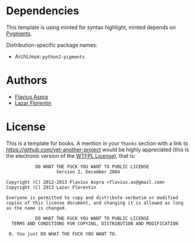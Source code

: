 # Dependencies #

This template is using minted for syntax highlight, minted depends on
[Pygments](http://pygments.org/).

Distribution-specific package names:

* ArchLinux: `python2-pigments`

# Authors #

* [Flavius Aspra](http://flavius.github.com/)
* [Lazar Florentin](https://github.com/starlays)

# License #

This is a template for books. A mention in your `Thanks` section with a link to
https://github.com/yet-another-project would be highly appreciated (this is the
electronic version of the [WTFPL
License](http://www.gnu.org/licenses/license-list.html#WTFPL)), that is:

               DO WHAT THE FUCK YOU WANT TO PUBLIC LICENSE
                       Version 2, December 2004

    Copyright (C) 2012-2013 Flavius Aspra <flavius.as@gmail.com>
    Copyright (C) 2013 Lazar Florentin

    Everyone is permitted to copy and distribute verbatim or modified
    copies of this license document, and changing it is allowed as long
    as the name is changed.

               DO WHAT THE FUCK YOU WANT TO PUBLIC LICENSE
      TERMS AND CONDITIONS FOR COPYING, DISTRIBUTION AND MODIFICATION

     0. You just DO WHAT THE FUCK YOU WANT TO.

